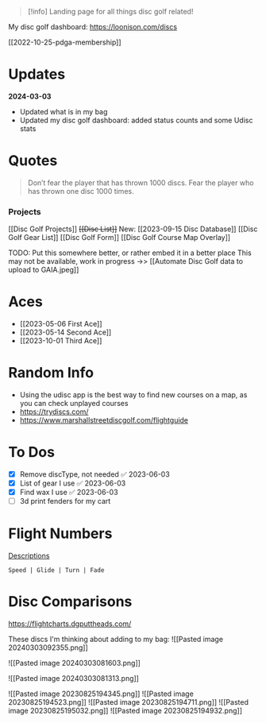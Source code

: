> [!info] Landing page for all things disc golf related!

My disc golf dashboard: https://loonison.com/discs

[[2022-10-25-pdga-membership]]
# Updates

**2024-03-03**
- Updated what is in my bag
- Updated my disc golf dashboard: added status counts and some Udisc stats

# Quotes

> Don’t fear the player that has thrown 1000 discs. Fear the player who has thrown one disc 1000 times.

### Projects

[[Disc Golf Projects]]
~~[[Disc List]]~~  New: [[2023-09-15 Disc Database]]
[[Disc Golf Gear List]]
[[Disc Golf Form]]
[[Disc Golf Course Map Overlay]]

TODO: Put this somewhere better, or rather embed it in a better place
This may not be available, work in progress ->> [[Automate Disc Golf data to upload to GAIA.jpeg]]

# Aces
- [[2023-05-06 First Ace]]
- [[2023-05-14 Second Ace]]
- [[2023-10-01 Third Ace]]

# Random Info

- Using the udisc app is the best way to find new courses on a map, as you can check unplayed courses
- https://trydiscs.com/
- https://www.marshallstreetdiscgolf.com/flightguide


# To Dos

- [x] Remove discType, not needed ✅ 2023-06-03
- [x] List of gear I use ✅ 2023-06-03
- [x] Find wax I use ✅ 2023-06-03
- [ ] 3d print fenders for my cart

# Flight Numbers

[Descriptions](https://www.innovadiscs.com/home/disc-golf-faq/flight-ratings-system/)

`Speed | Glide | Turn | Fade`
# Disc Comparisons

https://flightcharts.dgputtheads.com/

These discs I'm thinking about adding to my bag:
![[Pasted image 20240303092355.png]]

![[Pasted image 20240303081603.png]]

![[Pasted image 20240303081313.png]]

![[Pasted image 20230825194345.png]]
![[Pasted image 20230825194523.png]]
![[Pasted image 20230825194711.png]]
![[Pasted image 20230825195032.png]]
![[Pasted image 20230825194932.png]]


